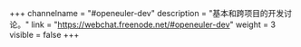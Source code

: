 +++
channelname = "#openeuler-dev"
description = "基本和跨项目的开发讨论。"
link = "https://webchat.freenode.net/#openeuler-dev"
weight =  3
visible = false
+++
